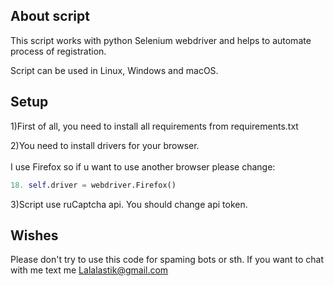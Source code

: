 ## About script

This script works with python Selenium webdriver and helps to automate process of registration.<br/>  

Script can be used in Linux, Windows and macOS.

## Setup

1)First of all, you need to install all requirements from requirements.txt

2)You need to install drivers for your browser.<br/>  
I use Firefox so if u want to use another browser please change:

```python
18. self.driver = webdriver.Firefox() 
```

3)Script use ruCaptcha api. You should change api token.

## Wishes

Please don't try to use this code for spaming bots or sth.
If you want to chat with me text me Lalalastik@gmail.com
